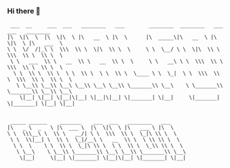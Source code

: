 ### Hi there 👋
     ___  __     ___  ___   ________   ___        ________  ________   ___  ___   ________      
    |\  \|\  \  |\  \|\  \ |\   __  \ |\  \      |\  _____\|\   __  \ |\  \|\  \ |\   ___  \    
    \ \  \/  /|_\ \  \\\  \\ \  \|\  \\ \  \     \ \  \__/ \ \  \|\  \\ \  \\\  \\ \  \\ \  \   
     \ \   ___  \\ \   __  \\ \   __  \\ \  \     \ \   __\ \ \  \\\  \\ \  \\\  \\ \  \\ \  \  
      \ \  \\ \  \\ \  \ \  \\ \  \ \  \\ \  \____ \ \  \_|  \ \  \\\  \\ \  \\\  \\ \  \\ \  \ 
       \ \__\\ \__\\ \__\ \__\\ \__\ \__\\ \_______\\ \__\    \ \_______\\ \_______\\ \__\\ \__\
        \|__| \|__| \|__|\|__| \|__|\|__| \|_______| \|__|     \|_______| \|_______| \|__| \|__|
                                                                                            
                                                                                                                                                          
     _____ ______    _______    ___  ___   ________   ___                                       
    |\   _ \  _   \ |\  ___ \  |\  \|\  \ |\   ___ \ |\  \                                      
    \ \  \\\__\ \  \\ \   __/| \ \  \\\  \\ \  \_|\ \\ \  \                                     
     \ \  \\|__| \  \\ \  \_|/__\ \   __  \\ \  \ \\ \\ \  \                                    
      \ \  \    \ \  \\ \  \_|\ \\ \  \ \  \\ \  \_\\ \\ \  \                                   
       \ \__\    \ \__\\ \_______\\ \__\ \__\\ \_______\\ \__\                                  
        \|__|     \|__| \|_______| \|__|\|__| \|_______| \|__|                                  

<!--
**KhalfounMehdi/KhalfounMehdi** is a ✨ _special_ ✨ repository because its `README.md` (this file) appears on your GitHub profile.

Here are some ideas to get you started:

- 🔭 I’m currently working on ...
- 🌱 I’m currently learning ...
- 👯 I’m looking to collaborate on ...
- 🤔 I’m looking for help with ...
- 💬 Ask me about ...
- 📫 How to reach me: ...
- 😄 Pronouns: ...
- ⚡ Fun fact: ...
-->
